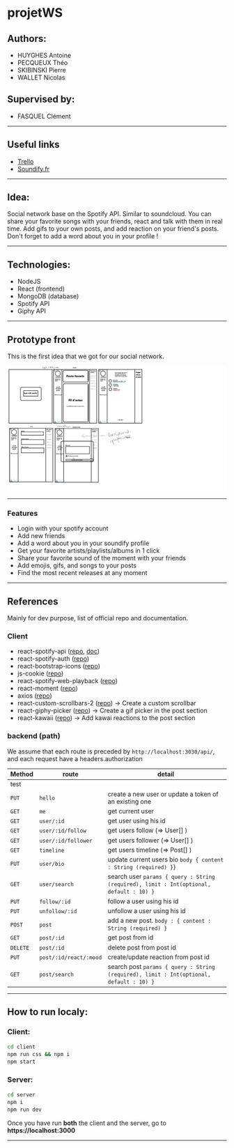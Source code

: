 # projetWS

## Authors:

-   HUYGHES Antoine
-   PECQUEUX Théo
-   SKIBINSKI Pierre
-   WALLET Nicolas

## Supervised by:

-   FASQUEL Clément

---

## Useful links

-   [Trello](https://trello.com/b/4eynBCyz)
-   [Soundify.fr](soundify.fr)

---

## Idea:

Social network base on the Spotify API. Similar to soundcloud.
You can share your favorite songs with your friends, react and talk with them in real time. Add gifs to your own posts, and add reaction on your friend's posts.
Don't forget to add a word about you in your profile ! 

---

## Technologies:

-   NodeJS
-   React (frontend)
-   MongoDB (database)
-   Spotify API
-   Giphy API 

---

## Prototype front

This is the first idea that we got for our social network. 

![1st idea](img/prototype.png)

---
### Features

* Login with your spotify account
* Add new friends 
* Add a word about you in your soundify profile
* Get your favorite artists/playlists/albums in 1 click
* Share your favorite sound of the moment with your friends
* Add emojis, gifs, and songs to your posts
* Find the most recent releases at any moment
---
## References

Mainly for dev purpose, list of official repo and documentation.

### Client

-   react-spotify-api ([repo](https://github.com/idanlo/react-spotify-api#readme), [doc](https://idanlo.github.io/react-spotify-api/))
-   react-spotify-auth ([repo](https://github.com/kevin51jiang/react-spotify-auth#readme))
-   react-bootstrap-icons ([repo](https://github.com/ismamz/react-bootstrap-icons#readme))
-   js-cookie ([repo](https://github.com/js-cookie/js-cookie#readme))
-   react-spotify-web-playback ([repo](https://github.com/gilbarbara/react-spotify-web-playback#readme))
-   react-moment ([repo](https://github.com/headzoo/react-moment#readme))
-   axios ([repo](https://github.com/axios/axios#readme))
-   react-custom-scrollbars-2  ([repo](https://github.com/RobPethick/react-custom-scrollbars-2/tree/master/docs)) -> Create a custom scrollbar
-   react-giphy-picker ([repo](https://github.com/progresso-group/react-giphy-picker)) -> Create a gif picker in the post section
-   react-kawaii ([repo](https://github.com/miukimiu/react-kawaii)) -> Add kawai reactions to the post section

### backend (path)

We assume that each route is preceded by `http://localhost:3030/api/`, and each request have a headers.authorization

| Method   | route                  | detail                                                                                  |
| -------- | ---------------------- | --------------------------------------------------------------------------------------- |
| test     |
| `PUT`    | `hello`                | create a new user or update a token of an existing one                                  |
| `GET`    | `me`                   | get current user                                                                        |
| `GET`    | `user/:id`             | get user using his id                                                                   |
| `GET`    | `user/:id/follow`      | get users follow (=> User[] )                                                           |
| `GET`    | `user/:id/follower`    | get users follower (=> User[] )                                                         |
| `GET`    | `timeline`             | get users timeline (=> Post[] )                                                         |
| `PUT`    | `user/bio`             | update current users bio `body { content : String (required) }`}                        |
| `GET`    | `user/search`          | search user `params { query : String (required), limit : Int(optional, default : 10) }` |
| `PUT`    | `follow/:id`           | follow a user using his id                                                              |
| `PUT`    | `unfollow/:id`         | unfollow a user using his id                                                            |
| `POST`   | `post`                 | add a new post. `body : { content : String (required) } `                               |
| `GET`    | `post/:id`             | get post from id                                                                        |
| `DELETE` | `post/:id`             | delete post from post id                                                                |
| `PUT`    | `post/:id/react/:mood` | create/update reaction from post id                                                     |
| `GET`    | `post/search`          | search post `params { query : String (required), limit : Int(optional, default : 10) }` |

--- 
## How to run localy:

### Client:
```sh
cd client
npm run css && npm i
npm start
```

### Server:
```sh
cd server
npm i
npm run dev
```

Once you have run **both** the client and the server, go to **https://localhost:3000**

---